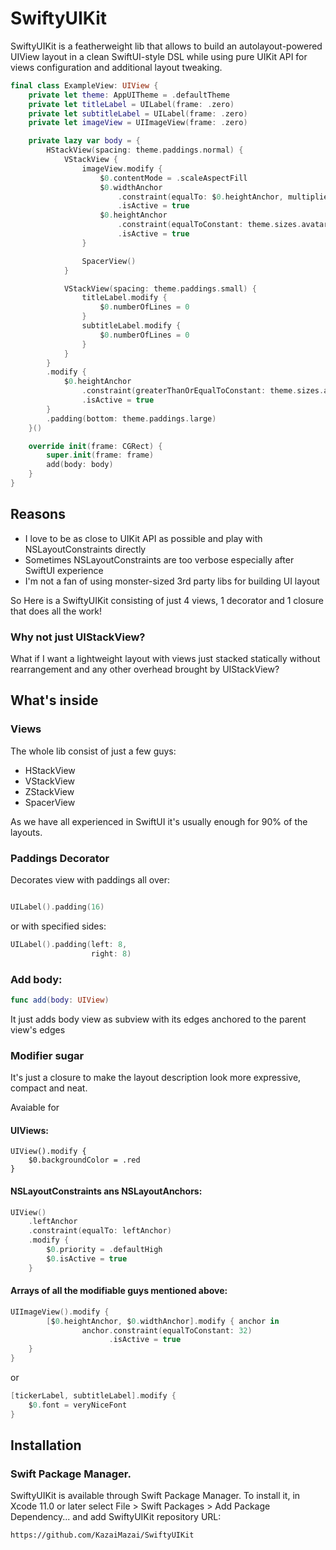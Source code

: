 # SwiftyUIKit

SwiftyUIKit is a featherweight lib that allows to build an autolayout-powered UIView layout in a clean SwiftUI-style DSL
while using pure UIKit API for views configuration and additional layout tweaking.

```swift
final class ExampleView: UIView {
    private let theme: AppUITheme = .defaultTheme
    private let titleLabel = UILabel(frame: .zero)
    private let subtitleLabel = UILabel(frame: .zero)
    private let imageView = UIImageView(frame: .zero)

    private lazy var body = {
        HStackView(spacing: theme.paddings.normal) {
            VStackView {
                imageView.modify {
                    $0.contentMode = .scaleAspectFill
                    $0.widthAnchor
                        .constraint(equalTo: $0.heightAnchor, multiplier: 1.0)
                        .isActive = true
                    $0.heightAnchor
                        .constraint(equalToConstant: theme.sizes.avatar)
                        .isActive = true
                }

                SpacerView()
            }

            VStackView(spacing: theme.paddings.small) {
                titleLabel.modify {
                    $0.numberOfLines = 0
                }
                subtitleLabel.modify {
                    $0.numberOfLines = 0
                }
            }
        }
        .modify {
            $0.heightAnchor
                .constraint(greaterThanOrEqualToConstant: theme.sizes.avatar)
                .isActive = true
        }
        .padding(bottom: theme.paddings.large)
    }()

    override init(frame: CGRect) {
        super.init(frame: frame)
        add(body: body)
    }
}
```

## Reasons

- I love to be as close to UIKit API as possible and play with NSLayoutConstraints directly
- Sometimes NSLayoutConstraints are too verbose especially after SwiftUI experience
- I'm not a fan of using monster-sized 3rd party libs for building UI layout

So Here is a SwiftyUIKit consisting of just 4 views, 1 decorator and 1 closure that does all the work!

### Why not just UIStackView?

What if I want a lightweight layout with views just stacked statically without rearrangement and any other overhead brought by UIStackView?

## What's inside

### Views

The whole lib consist of just a few guys:
- HStackView
- VStackView
- ZStackView
- SpacerView


As we have all experienced in SwiftUI it's usually enough for 90% of the layouts. 

### Paddings Decorator

Decorates view with paddings all over: 
```swift

UILabel().padding(16)

```

or with specified sides:

```swift 
UILabel().padding(left: 8,
                  right: 8)
```

### Add body:


```swift
func add(body: UIView) 
```

It just adds body view as subview with its edges anchored to the parent view's edges

### Modifier sugar
It's just a closure to make the layout description look more expressive, compact and neat.

Avaiable for 

#### UIViews:

```
UIView().modify {
    $0.backgroundColor = .red
}
```

#### NSLayoutConstraints ans NSLayoutAnchors:

```swift
UIView()
    .leftAnchor
    .constraint(equalTo: leftAnchor)
    .modify {
        $0.priority = .defaultHigh
        $0.isActive = true
    }
```
#### Arrays of all the modifiable guys mentioned above:

```swift
UIImageView().modify {
        [$0.heightAnchor, $0.widthAnchor].modify { anchor in
                anchor.constraint(equalToConstant: 32)
                      .isActive = true
    }
}

```

or

```swift
[tickerLabel, subtitleLabel].modify {
    $0.font = veryNiceFont
}

```
                   

## Installation

### Swift Package Manager.

SwiftyUIKit is available through Swift Package Manager. 
To install it, in Xcode 11.0 or later select File > Swift Packages > Add Package Dependency... and add SwiftyUIKit repository URL:

```
https://github.com/KazaiMazai/SwiftyUIKit
```
 




